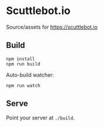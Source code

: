 # Scuttlebot.io

Source/assets for https://scuttlebot.io

## Build

```
npm install
npm run build
```

Auto-build watcher:

```
npm run watch
```

## Serve

Point your server at `./build`.